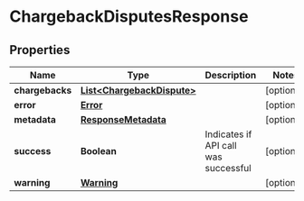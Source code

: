 

# ChargebackDisputesResponse


## Properties

| Name | Type | Description | Notes |
|------------ | ------------- | ------------- | -------------|
|**chargebacks** | [**List&lt;ChargebackDispute&gt;**](ChargebackDispute.md) |  |  [optional] |
|**error** | [**Error**](Error.md) |  |  [optional] |
|**metadata** | [**ResponseMetadata**](ResponseMetadata.md) |  |  [optional] |
|**success** | **Boolean** | Indicates if API call was successful |  [optional] |
|**warning** | [**Warning**](Warning.md) |  |  [optional] |



